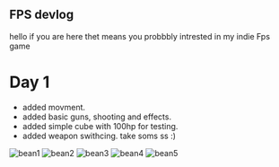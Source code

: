## FPS devlog

hello if you are here thet means you probbbly intrested in my indie Fps game

# Day 1

- added movment.
- added basic guns, shooting and effects.
- added simple cube with 100hp for testing.
- added weapon swithcing.
take soms ss :)

![bean1](https://user-images.githubusercontent.com/94687814/142628359-bff3dac3-9ed9-4fa0-aa2d-7753bc59c921.png)
![bean2](https://user-images.githubusercontent.com/94687814/142628366-4656d30f-bace-4412-b84b-7202e3979e2e.png)
![bean3](https://user-images.githubusercontent.com/94687814/142628368-9803116d-9cdd-4877-8dbe-1367aeaf3784.png)
![bean4](https://user-images.githubusercontent.com/94687814/142628370-bb58cbc6-fea9-4611-8dff-1c8d00c4b0c5.png)
![bean5](https://user-images.githubusercontent.com/94687814/142628371-a06f55ec-227a-49f9-aa56-efbb76a1dfc2.png)
